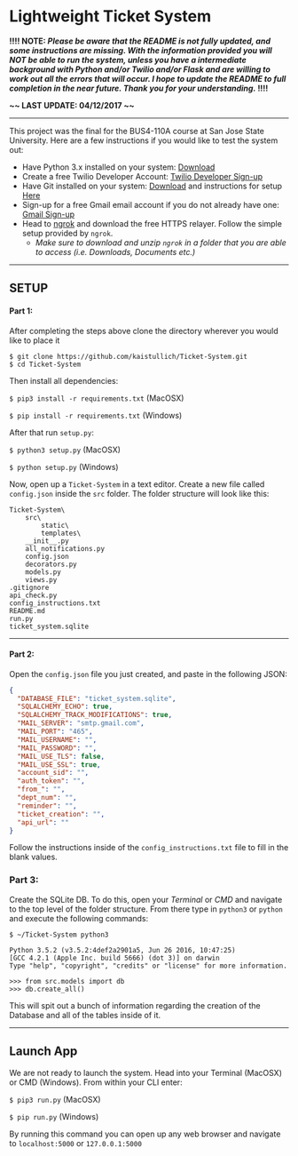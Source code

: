 # Lightweight Ticket System

****!!!! NOTE: _Please be aware that the README is not fully updated, and some instructions are missing. With the
information provided you will NOT be able to run the system, unless you have a intermediate background with
Python and/or Twilio and/or Flask and are willing to work out all the errors that will occur. I hope to update the
README to full completion in the near future. Thank you for your understanding._ !!!!****


**~~ LAST UPDATE: 04/12/2017 ~~**


***
This project was the final for the BUS4-110A course at San Jose State University. Here are a few instructions if you would
like to test the system out:
 
* Have Python 3.x installed on your system: [Download](https://www.python.org/downloads/)   
 * Create a free Twilio Developer Account: [Twilio Developer Sign-up](https://www.twilio.com/try-twilio)
 * Have Git installed on your system: [Download](https://git-scm.com/downloads) and instructions for setup [Here](https://git-scm.com/book/en/v2)
 * Sign-up for a free Gmail email account if you do not already have one: [Gmail Sign-up](https://accounts.google.com/SignUp?hl=en-GB)
 * Head to [ngrok](https://ngrok.com/download) and download the free HTTPS relayer. Follow the simple setup provided by `ngrok`.
    * _Make sure to download and unzip `ngrok` in a folder that you are able to access (i.e. Downloads, Documents etc.)_


***
## SETUP
#### Part 1:
After completing the steps above clone the directory wherever you would like to place it

```
$ git clone https://github.com/kaistullich/Ticket-System.git
$ cd Ticket-System
```

Then install all dependencies:

`$ pip3 install -r requirements.txt` (MacOSX)

`$ pip install -r requirements.txt` (Windows)

After that run `setup.py`:

`$ python3 setup.py`  (MacOSX)

`$ python setup.py`  (Windows)

Now, open up a `Ticket-System` in a text editor. Create a new file called `config.json` inside the `src` folder. 
The folder structure will look like this:

```
Ticket-System\
    src\
        static\
        templates\
    __init__.py
    all_notifications.py
    config.json
    decorators.py
    models.py
    views.py
.gitignore
api_check.py
config_instructions.txt
README.md
run.py
ticket_system.sqlite

```

***


#### Part 2:
Open the `config.json` file you just created, and paste in the following JSON:

```json
{
  "DATABASE_FILE": "ticket_system.sqlite",
  "SQLALCHEMY_ECHO": true,
  "SQLALCHEMY_TRACK_MODIFICATIONS": true,
  "MAIL_SERVER": "smtp.gmail.com",
  "MAIL_PORT": "465",
  "MAIL_USERNAME": "",
  "MAIL_PASSWORD": "",
  "MAIL_USE_TLS": false,
  "MAIL_USE_SSL": true,
  "account_sid": "",
  "auth_token": "",
  "from_": "",
  "dept_num": "",
  "reminder": "",
  "ticket_creation": "",
  "api_url": ""
}
```

Follow the instructions inside of the `config_instructions.txt` file to fill in the blank values.

### Part 3:
Create the SQLite DB. To do this, open your _Terminal_ or _CMD_ and navigate to the top level of the folder 
structure. From there type in `python3` or `python`  and execute the following commands:

```
$ ~/Ticket-System python3

Python 3.5.2 (v3.5.2:4def2a2901a5, Jun 26 2016, 10:47:25) 
[GCC 4.2.1 (Apple Inc. build 5666) (dot 3)] on darwin
Type "help", "copyright", "credits" or "license" for more information.

>>> from src.models import db
>>> db.create_all()
```

This will spit out a bunch of information regarding the creation of the Database and all of the tables inside of
it.
***

## Launch App

We are not ready to launch the system. Head into your Terminal (MacOSX) or CMD (Windows).
From within your CLI enter:

`$ pip3 run.py` (MacOSX)

`$ pip run.py` (Windows)

By running this command you can open up any web browser and navigate to `localhost:5000`
or `127.0.0.1:5000`